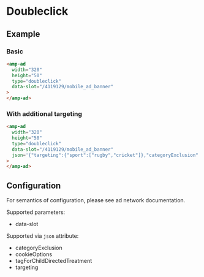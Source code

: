 <!---
Copyright 2015 The AMP HTML Authors. All Rights Reserved.

Licensed under the Apache License, Version 2.0 (the "License");
you may not use this file except in compliance with the License.
You may obtain a copy of the License at

      http://www.apache.org/licenses/LICENSE-2.0

Unless required by applicable law or agreed to in writing, software
distributed under the License is distributed on an "AS-IS" BASIS,
WITHOUT WARRANTIES OR CONDITIONS OF ANY KIND, either express or implied.
See the License for the specific language governing permissions and
limitations under the License.
-->

# Doubleclick

## Example

### Basic

```html
<amp-ad
  width="320"
  height="50"
  type="doubleclick"
  data-slot="/4119129/mobile_ad_banner"
>
</amp-ad>
```

### With additional targeting

```html
<amp-ad
  width="320"
  height="50"
  type="doubleclick"
  data-slot="/4119129/mobile_ad_banner"
  json='{"targeting":{"sport":["rugby","cricket"]},"categoryExclusion":"health","tagForChildDirectedTreatment":1}'
>
</amp-ad>
```

## Configuration

For semantics of configuration, please see ad network documentation.

Supported parameters:

- data-slot

Supported via `json` attribute:

- categoryExclusion
- cookieOptions
- tagForChildDirectedTreatment
- targeting
